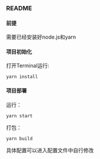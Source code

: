 ### README
#### 前提
需要已经安装好node.js和yarn
#### 项目初始化
打开Terminal运行: 
```
yarn install
```
#### 项目部署
运行：
```
yarn start
```
打包：
```
yarn build
```
具体配置可以进入配置文件中自行修改
